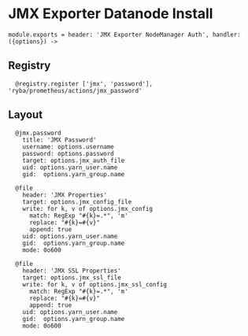
# JMX Exporter Datanode Install

    module.exports = header: 'JMX Exporter NodeManager Auth', handler: ({options}) ->

## Registry

      @registry.register ['jmx', 'password'], 'ryba/prometheus/actions/jmx_password'

## Layout

      @jmx.password
        title: 'JMX Password'
        username: options.username
        password: options.password
        target: options.jmx_auth_file
        uid: options.yarn_user.name
        gid:  options.yarn_group.name

      @file
        header: 'JMX Properties'
        target: options.jmx_config_file
        write: for k, v of options.jmx_config
          match: RegExp "#{k}=.*", 'm'
          replace: "#{k}=#{v}"
          append: true
        uid: options.yarn_user.name
        gid:  options.yarn_group.name
        mode: 0o600

      @file
        header: 'JMX SSL Properties'
        target: options.jmx_ssl_file
        write: for k, v of options.jmx_ssl_config
          match: RegExp "#{k}=.*", 'm'
          replace: "#{k}=#{v}"
          append: true
        uid: options.yarn_user.name
        gid:  options.yarn_group.name
        mode: 0o600
